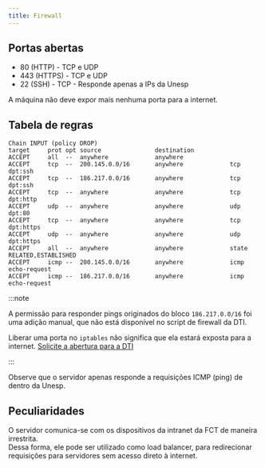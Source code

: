 ```yaml
---
title: Firewall
---
```


## Portas abertas

- 80 (HTTP) - TCP e UDP
- 443 (HTTPS) - TCP e UDP
- 22 (SSH) - TCP - Responde apenas a IPs da Unesp

A máquina não deve expor mais nenhuma porta para a internet.

## Tabela de regras

```
Chain INPUT (policy DROP)
target     prot opt source               destination
ACCEPT     all  --  anywhere             anywhere
ACCEPT     tcp  --  200.145.0.0/16       anywhere             tcp dpt:ssh
ACCEPT     tcp  --  186.217.0.0/16       anywhere             tcp dpt:ssh
ACCEPT     tcp  --  anywhere             anywhere             tcp dpt:http
ACCEPT     udp  --  anywhere             anywhere             udp dpt:80
ACCEPT     tcp  --  anywhere             anywhere             tcp dpt:https
ACCEPT     udp  --  anywhere             anywhere             udp dpt:https
ACCEPT     all  --  anywhere             anywhere             state RELATED,ESTABLISHED
ACCEPT     icmp --  200.145.0.0/16       anywhere             icmp echo-request
ACCEPT     icmp --  186.217.0.0/16       anywhere             icmp echo-request
```

:::note

A permissão para responder pings originados do bloco `186.217.0.0/16` foi uma adição manual, que não está disponível no script de firewall da DTI.

Liberar uma porta no `iptables` não significa que ela estará exposta para a internet. [Solicite a abertura para a DTI](../../Especificações%20comuns.md#abertura-de-portas)

:::

Observe que o servidor apenas responde a requisições ICMP (ping) de dentro da Unesp.

## Peculiaridades

O servidor comunica-se com os dispositivos da intranet da FCT de maneira irrestrita.  
Dessa forma, ele pode ser utilizado como load balancer, para redirecionar requisições para servidores sem acesso direto à internet.
